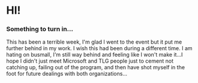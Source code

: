 # HI!

### Something to turn in...

This has been a terrible week, I'm glad I went to the event but it put me further behind in my work. I wish this had been during a different time. I am hating on busmall, I'm still way behind and feeling like I won't make it...I hope I didn't just meet Microsoft and TLG people just to cement not catching up, failing out of the program, and then have shot myself in the foot for future dealings with both organizations...
